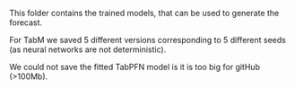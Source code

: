 This folder contains the trained models, that can be used to generate the forecast.

For TabM we saved 5 different versions corresponding to 5 different seeds (as neural networks are not deterministic).

We could not save the fitted TabPFN model is it is too big for gitHub (>100Mb).

